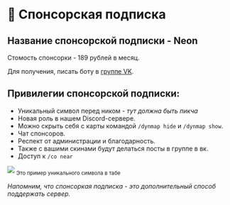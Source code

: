 # 🔶 Спонсорская подписка
## Название спонсорской подписки - Neon
Cтомость спонсорки - 189 рублей в месяц.

Для получения, писать боту в [группе VK](https://vk.com/atomine).

## Привилегии спонсорской подписки:

- Уникальный символ перед ником - *тут должна быть пикча*
- Новая роль в нашем Discord-сервере.
- Можно скрыть себя с карты командой `/dynmap hide` и `/dynmap show`.
- Чат спонсоров.
- Респект от администрации и благодарность.
- Также с вашими скинами будут делаться посты в группе в вк.
- Доступ к `/co near` 


![](https://github.com/atomine-xyz/wiki/assets/118691143/f0bdc1a2-f0b1-48bd-b00e-30e639304427)
<sub> Это пример уникального символа в табе </sub>

*Напомним, что спонсоркая подписка - это дополнительный способ поддержать сервер.*
